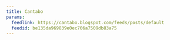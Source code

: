 ```yaml
---
title: Cantabo
params:
  feedlink: https://cantabo.blogspot.com/feeds/posts/default
  feedid: be135da969839e0ec706a7509db83a75
---
```

